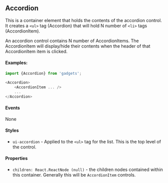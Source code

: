 <a name="module_Accordion"></a>

## Accordion
This is a container element that holds the contents of the accordioncontrol.  It creates a `<ul>` tag (Accordion) that will hold N numberof `<li>` tags (AccordionItem).An accordion control contains N number of AccordionItems.  The\AccordionItem will display/hide their contents when the header ofthat AccordionItem item is clicked.#### Examples:```javascriptimport {Accordion} from 'gadgets';<Accordion>    <AccordionItem ... />    ...</Accordion>```#### EventsNone#### Styles- `ui-accordion` - Applied to the `<ul>` tag for the list.  This is the toplevel of the control.#### Properties- `children: React.ReactNode (null)` - the children nodes contained withinthis container.  Generally this will be `AccordionItem` controls.

